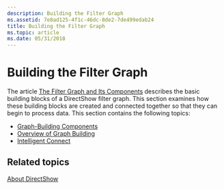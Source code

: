 ```yaml
---
description: Building the Filter Graph
ms.assetid: 7e8ad125-4f1c-46dc-8de2-7de499edab24
title: Building the Filter Graph
ms.topic: article
ms.date: 05/31/2018
---
```


# Building the Filter Graph

The article [The Filter Graph and Its Components](the-filter-graph-and-its-components.md) describes the basic building blocks of a DirectShow filter graph. This section examines how these building blocks are created and connected together so that they can begin to process data. This section contains the following topics:

-   [Graph-Building Components](graph-building-components.md)
-   [Overview of Graph Building](overview-of-graph-building.md)
-   [Intelligent Connect](intelligent-connect.md)

## Related topics

<dl> <dt>

[About DirectShow](about-directshow.md)
</dt> </dl>

 

 



